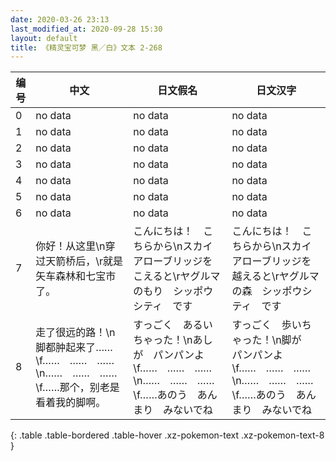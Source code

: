 ```yaml
---
date: 2020-03-26 23:13
last_modified_at: 2020-09-28 15:30
layout: default
title: 《精灵宝可梦 黑／白》文本 2-268
---
```

| 编号 | 中文 | 日文假名 | 日文汉字 |
| ---- | ---- | ---- | --- |
| 0 | no data | no data | no data |
| 1 | no data | no data | no data |
| 2 | no data | no data | no data |
| 3 | no data | no data | no data |
| 4 | no data | no data | no data |
| 5 | no data | no data | no data |
| 6 | no data | no data | no data |
| 7 | 你好！从这里\n穿过天箭桥后，\r就是矢车森林和七宝市了。 | こんにちは！　こちらから\nスカイアローブリッジを　こえると\rヤグルマのもり　シッポウシティ　です | こんにちは！　こちらから\nスカイアローブリッジを　越えると\rヤグルマの森　シッポウシティ　です |
| 8 | 走了很远的路！\n脚都肿起来了……\f……　……　……\n……　……　……\f……那个，别老是看着我的脚啊。 | すっごく　あるいちゃった！\nあしが　パンパンよ\f……　……　……\n……　……　……\f……あのう　あんまり　みないでね | すっごく　歩いちゃった！\n脚が　パンパンよ\f……　……　……\n……　……　……\f……あのう　あんまり　みないでね |
{: .table .table-bordered .table-hover .xz-pokemon-text .xz-pokemon-text-8 }
